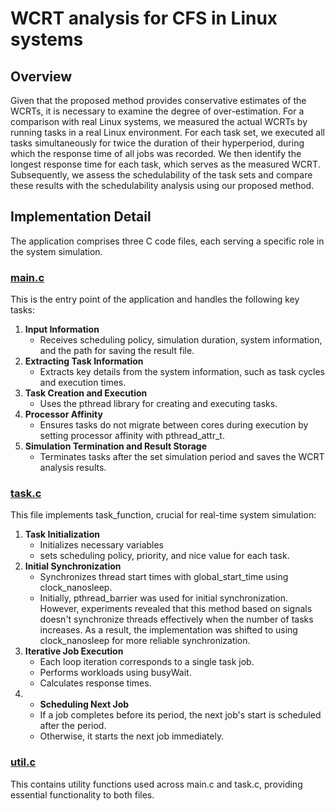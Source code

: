 # WCRT analysis for CFS in Linux systems

## Overview

Given that the proposed method provides conservative estimates of the WCRTs, it is necessary to examine the degree of over-estimation. 
For a comparison with real Linux systems, we measured the actual WCRTs by running tasks in a real Linux environment. 
For each task set, we executed all tasks simultaneously for twice the duration of their hyperperiod, during which the response time of all jobs was recorded. We then identify the longest response time for each task, which serves as the measured WCRT. 
Subsequently, we assess the schedulability of the task sets and compare these results with the schedulability analysis using our proposed method. 

## Implementation Detail
The application comprises three C code files, each serving a specific role in the system simulation.

### [main.c](./real_linux_application/app/src/main.c)
This is the entry point of the application and handles the following key tasks:

1. **Input Information**
    - Receives scheduling policy, simulation duration, system information, and the path for saving the result file.
2. **Extracting Task Information**
    - Extracts key details from the system information, such as task cycles and execution times.
3. **Task Creation and Execution**
    - Uses the pthread library for creating and executing tasks.
4. **Processor Affinity**
    - Ensures tasks do not migrate between cores during execution by setting processor affinity with pthread_attr_t.
5. **Simulation Termination and Result Storage**
    - Terminates tasks after the set simulation period and saves the WCRT analysis results.

### [task.c](./real_linux_application/app/src/task.c)
This file implements task_function, crucial for real-time system simulation:

1. **Task Initialization**
    - Initializes necessary variables
    - sets scheduling policy, priority, and nice value for each task.
2. **Initial Synchronization**
    - Synchronizes thread start times with global_start_time using clock_nanosleep.
    - Initially, pthread_barrier was used for initial synchronization. However, experiments revealed that this method based on signals doesn't synchronize threads effectively when the number of tasks increases. As a result, the implementation was shifted to using clock_nanosleep for more reliable synchronization.
3. **Iterative Job Execution**
    - Each loop iteration corresponds to a single task job.
    - Performs workloads using busyWait.
    - Calculates response times.
4. * **Scheduling Next Job**
    - If a job completes before its period, the next job's start is scheduled after the period.
    - Otherwise, it starts the next job immediately.

### [util.c](./real_linux_application/app/src/util.c)
This contains utility functions used across main.c and task.c, providing essential functionality to both files.